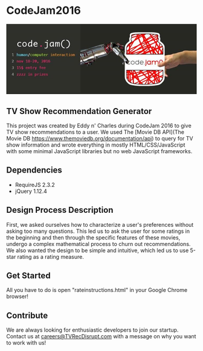 # CodeJam2016
![CodeJam 2016](codejam_2016.jpg)

## TV Show Recommendation Generator
This project was created by Eddy n' Charles during CodeJam 2016 to give TV show recommendations to a user. We used The [Movie DB API](The Movie DB
https://www.themoviedb.org/documentation/api) to query for TV show information and wrote everything in mostly HTML/CSS/JavaScript with some minimal JavaScript libraries but no web JavaScript frameworks.

## Dependencies
* RequireJS 2.3.2
* jQuery 1.12.4

## Design Process Description
First, we asked ourselves how to characterize a user's preferences without asking too many questions.
This led us to ask the user for some ratings in the beginning and then through the specific features
of these movies, undergo a complex mathematical process to churn out recommendations. We also wanted
the design to be simple and intuitive, which led us to use 5-star rating as a rating measure.

## Get Started
All you have to do is open "rateinstructions.html" in your Google Chrome browser!

## Contribute

We are always looking for enthusiastic developers to join our startup.
Contact us at careers@TVRecDisrupt.com with a message on why you want to work with us!
